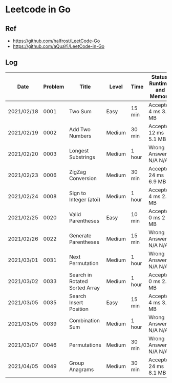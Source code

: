 # Leetcode in Go

## Ref

- <https://github.com/halfrost/LeetCode-Go>
- <https://github.com/aQuaYi/LeetCode-in-Go>

## Log

| Date       | Problem | Title                          | Level  | Time   | Status, Runtime, and Memory |
| ---------- | ------- | ------------------------------ | ------ | ------ | --------------------------- |
| 2021/02/18 | 0001    | Two Sum                        | Easy   | 15 min | Accepted 4 ms 3.2 MB        |
| 2021/02/19 | 0002    | Add Two Numbers                | Medium | 30 min | Accepted 12 ms 5.1 MB       |
| 2021/02/20 | 0003    | Longest Substrings             | Medium | 1 hour | Wrong Answer N/A N/A        |
| 2021/02/23 | 0006    | ZigZag Conversion              | Medium | 30 min | Accepted 24 ms 6.9 MB       |
| 2021/02/24 | 0008    | Sign to Integer (atoi)         | Medium | 1 hour | Accepted 4 ms 2.7 MB        |
| 2021/02/25 | 0020    | Valid Parentheses              | Easy   | 10 min | Accepted 0 ms 2 MB          |
| 2021/02/26 | 0022    | Generate Parentheses           | Medium | 15 min | Wrong Answer N/A N/A        |
| 2021/03/01 | 0031    | Next Permutation               | Medium | 1 hour | Wrong Answer N/A N/A        |
| 2021/03/02 | 0033    | Search in Rotated Sorted Array | Medium | 1 hour | Accepted 0 ms 2.7 MB        |
| 2021/03/05 | 0035    | Search Insert Position         | Easy   | 15 min | Accepted 4 ms 3.1 MB        |
| 2021/03/05 | 0039    | Combination Sum                | Medium | 1 hour | Wrong Answer N/A N/A        |
| 2021/03/07 | 0046    | Permutations                   | Medium | 30 min | Wrong Answer N/A N/A        |
| 2021/04/05 | 0049    | Group Anagrams                 | Medium | 30 min | Accepted 24 ms 8.1 MB       |
